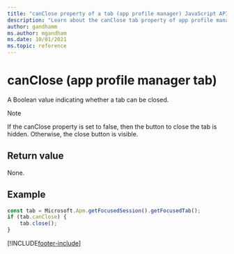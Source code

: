 ```yaml
---
title: "canClose property of a tab (app profile manager) JavaScript API Reference | MicrosoftDocs"
description: "Learn about the canClose tab property of app profile manager in Customer Service workspace."
author: gandhamm
ms.author: mgandham
ms.date: 10/01/2021
ms.topic: reference
---
```


# canClose (app profile manager tab)

A Boolean value indicating whether a tab can be closed.

> [!Note]
> If the canClose property is set to false, then the button to close the tab is hidden. Otherwise, the close button is visible.

## Return value

None.

## Example

```JavaScript
const tab = Microsoft.Apm.getFocusedSession().getFocusedTab();
if (tab.canClose) {
    tab.close();
}
```

[!INCLUDE[footer-include](../../../../includes/footer-banner.md)]
